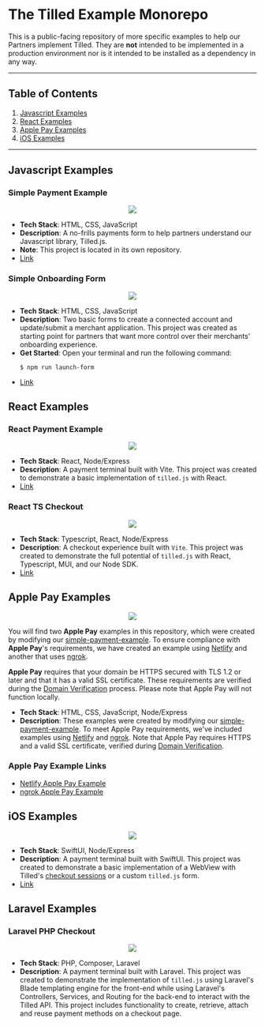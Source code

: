 # The Tilled Example Monorepo

This is a public-facing repository of more specific examples to help our Partners implement Tilled. They are **not** intended to be implemented in a production environment nor is it intended to be installed as a dependency in any way.

---

## Table of Contents

1. [Javascript Examples](#javacript-examples)
2. [React Examples](#react-examples)
3. [Apple Pay Examples](#apple-pay-examples)
4. [iOS Examples](#ios-examples)

---

## Javascript Examples

### Simple Payment Example

<p align="center">
    <img src="https://i.imgur.com/eoYqCMF.png">
</p>

- **Tech Stack**: HTML, CSS, JavaScript
- **Description**: A no-frills payments form to help partners understand our Javascript library, Tilled.js.
- **Note**: This project is located in its own repository.
- [Link](https://github.com/gettilled/simple-payment-example)

### Simple Onboarding Form

<p align="center">
    <img src="javascript/simple-onboarding-form/img/onboarding-form.png">
</p>

- **Tech Stack**: HTML, CSS, JavaScript
- **Description**: Two basic forms to create a connected account and update/submit a merchant application. This project was created as starting point for partners that want more control over their merchants' onboarding experience.
- **Get Started**: Open your terminal and run the following command:
  ```
  $ npm run launch-form
  ```
- [Link](/javascript/simple-onboarding-form/)

## React Examples

### React Payment Example

<p align="center">
    <img src="react/react-payment-example/img/react-payment-example.png">
</p>

- **Tech Stack**: React, Node/Express
- **Description**: A payment terminal built with Vite. This project was created to demonstrate a basic implementation of `tilled.js` with React.
- [Link](/react/react-payment-example/)

### React TS Checkout

<p align="center">
    <img src="react/react-ts-checkout/assets/react-ts-checkout.png">
</p>

- **Tech Stack**: Typescript, React, Node/Express
- **Description**: A checkout experience built with `Vite`. This project was created to demonstrate the full potential of `tilled.js` with React, Typescript, MUI, and our Node SDK.
- [Link](/react/react-ts-checkout/)

## Apple Pay Examples

<p align="center"> <img src="https://i.imgur.com/iAkPicP.png"> </p>

You will find two **Apple Pay** examples in this repository, which were created by modifying our [simple-payment-example](https://github.com/gettilled/simple-payment-example). To ensure compliance with **Apple Pay**'s requirements, we have created an example using [Netlify](https://www.netlify.com/) and another that uses [ngrok](https://ngrok.com/).

**Apple Pay** requires that your domain be HTTPS secured with TLS 1.2 or later and that it has a valid SSL certificate. These requirements are verified during the [Domain Verification](https://docs.tilled.com/api/#tag/ApplePayDomains/operation/CreateApplePayDomain) process. Please note that Apple Pay will not function locally.

- **Tech Stack**: HTML, CSS, JavaScript, Node/Express
- **Description**: These examples were created by modifying our [simple-payment-example](https://github.com/gettilled/simple-payment-example). To meet Apple Pay requirements, we've included examples using [Netlify](https://www.netlify.com/) and [ngrok](https://ngrok.com/). Note that Apple Pay requires HTTPS and a valid SSL certificate, verified during [Domain Verification](https://docs.tilled.com/api/#tag/ApplePayDomains/operation/CreateApplePayDomain).

### Apple Pay Example Links

- [Netlify Apple Pay Example ](/apple-pay/apple-pay-example-netlify/)
- [ngrok Apple Pay Example](/apple-pay/apple-pay-example-ngrok/)

## iOS Examples

<p align="center">
    <img src="ios/ios-checkout/images/checkout.png">
</p>

- **Tech Stack**: SwiftUI, Node/Express
- **Description**: A payment terminal built with SwiftUI. This project was created to demonstrate a basic implementation of a WebView with Tilled's [checkout sessions](https://docs.tilled.com/api/#tag/Checkout-Sessions/operation/CreateCheckoutSession) or a custom `tilled.js` form.
- [Link](/ios/ios-checkout/)

## Laravel Examples

### Laravel PHP Checkout

<p align="center">
    <img src="laravel/laravel-php-checkout/assets/laravel-php-checkout.png">
</p>

- **Tech Stack**: PHP, Composer, Laravel
- **Description**: A payment terminal built with Laravel. This project was created to demonstrate the implementation of `tilled.js` using Laravel's Blade templating engine for the front-end while using Laravel's Controllers, Services, and Routing for the back-end to interact with the Tilled API. This project includes functionality to create, retrieve, attach and reuse payment methods on a checkout page.
